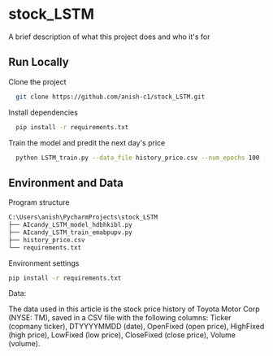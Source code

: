 
# stock_LSTM

A brief description of what this project does and who it's for


## Run Locally

Clone the project

```bash
  git clone https://github.com/anish-c1/stock_LSTM.git
```

Install dependencies

```bash
  pip install -r requirements.txt
```

Train the model and predit the next day's price

```bash
  python LSTM_train.py --data_file history_price.csv --num_epochs 100 --batch_size 32 --checkpoint_path lstm_checkpoint.pth
```


## Environment and Data

Program structure

```bash
C:\Users\anish\PycharmProjects\stock_LSTM
├── AIcandy_LSTM_model_hdbhkibl.py
├── AIcandy_LSTM_train_emabpupv.py
├── history_price.csv
└── requirements.txt
```
Environment settings

```bash
pip install -r requirements.txt
```

Data:

The data used in this article is the stock price history of Toyota Motor Corp (NYSE: TM), saved in a CSV file with the following columns: Ticker (copmany ticker), DTYYYYMMDD (date), OpenFixed (open price), HighFixed (high price), LowFixed (low price), CloseFixed (close price), Volume (volume).

